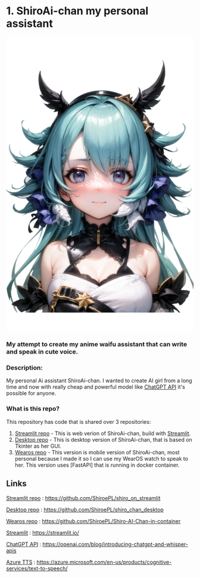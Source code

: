 # 1. ShiroAi-chan my personal assistant



![Screenshot](avatar_shiro.png)
### My attempt to create my anime waifu assistant that can write and speak in cute voice.

### Description:
My personal Ai assistant ShiroAi-chan. I wanted to create AI girl from a long time and now with really cheap and powerful model like [ChatGPT API] it's possible for anyone.

### What is this repo?
This repository has code that is shared over 3 repositories:
1. [Streamlit repo] - This is web verion of ShiroAi-chan, build with [Streamlit].
2. [Desktop repo] - This is desktop version of ShiroAi-chan, that is based on Tkinter as her GUI.
3. [Wearos repo] - This version is mobile version of ShiroAi-chan, most personal because I made it so I can use my WearOS watch to speak to her. This version uses [FastAPI] that is running in docker container.

## Links 



[Streamlit repo] : https://github.com/ShiroePL/shiro_on_streamlit

[Desktop repo] : https://github.com/ShiroePL/shiro_chan_desktop

[Wearos repo] : https://github.com/ShiroePL/Shiro-AI-Chan-in-container

[Streamlit] : https://streamlit.io/

[ChatGPT API] : https://openai.com/blog/introducing-chatgpt-and-whisper-apis

[Azure TTS] : https://azure.microsoft.com/en-us/products/cognitive-services/text-to-speech/

[ChatGPT API]: https://openai.com/blog/introducing-chatgpt-and-whisper-apis
[Azure TTS]: https://azure.microsoft.com/en-us/products/cognitive-services/text-to-speech/
[Streamlit]: https://streamlit.io/
[Streamlit repo]: https://github.com/ShiroePL/shiro_on_streamlit
[Desktop repo]: https://github.com/ShiroePL/shiro_chan_desktop
[Wearos repo]: https://github.com/ShiroePL/Shiro-AI-Chan-in-container